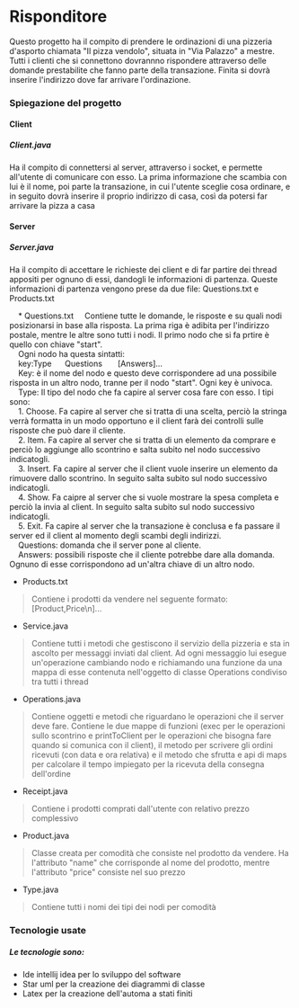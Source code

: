 # Risponditore

Questo progetto ha il compito di prendere le ordinazioni di una pizzeria d'asporto chiamata "Il pizza vendolo", situata in "Via Palazzo" a mestre. Tutti i clienti che si connettono dovrannno rispondere attraverso delle domande prestabilite che fanno parte della transazione. Finita si dovrà inserire l'indirizzo dove far arrivare l'ordinazione.

### Spiegazione del progetto

#### Client

##### Client.java
Ha il compito di connettersi al server, attraverso i socket, e permette all'utente di comunicare con esso. La prima informazione che scambia con lui è il nome, poi parte la transazione, in cui l'utente sceglie cosa ordinare, e in seguito dovrà inserire il proprio indirizzo di casa, così da potersi far arrivare la pizza a casa

#### Server

##### Server.java
Ha il compito di accettare le richieste dei client e di far partire dei thread appositi per ognuno di essi, dandogli le informazioni di partenza. Queste informazioni di partenza vengono prese da due file: Questions.txt e Products.txt

&nbsp;&nbsp;&nbsp;&nbsp;* Questions.txt
&nbsp;&nbsp;&nbsp;&nbsp;Contiene tutte le domande, le risposte e su quali nodi posizionarsi in base alla risposta. La prima riga è adibita per l'indirizzo postale, mentre le altre sono tutti i nodi. Il primo nodo che si fa prtire è quello con chiave "start". <br />
&nbsp;&nbsp;&nbsp;&nbsp;Ogni nodo ha questa sintatti: <br />
&nbsp;&nbsp;&nbsp;&nbsp;key:Type
&nbsp;&nbsp;&nbsp;&nbsp;&nbsp;Questions
&nbsp;&nbsp;&nbsp;&nbsp;&nbsp;&nbsp;[Answers]... <br />
&nbsp;&nbsp;&nbsp;&nbsp;Key: è il nome del nodo e questo deve corrispondere ad una possibile risposta in un altro nodo, tranne per il nodo "start". Ogni key è univoca. <br />
&nbsp;&nbsp;&nbsp;&nbsp;Type: Il tipo del nodo che fa capire al server cosa fare con esso. I tipi sono: <br />
&nbsp;&nbsp;&nbsp;&nbsp;1. Choose. Fa capire al server che si tratta di una scelta, perciò la stringa verrà formatta in un modo opportuno e il client farà dei controlli sulle risposte che può dare il cliente. <br />
&nbsp;&nbsp;&nbsp;&nbsp;2. Item. Fa capire al server che si tratta di un elemento da comprare e perciò lo aggiunge allo scontrino e salta subito nel nodo successivo indicatogli. <br />
&nbsp;&nbsp;&nbsp;&nbsp;3. Insert. Fa capire al server che il client vuole inserire un elemento da rimuovere dallo scontrino. In seguito salta subito sul nodo successivo indicatogli. <br />
&nbsp;&nbsp;&nbsp;&nbsp;4. Show. Fa caipre al server che si vuole mostrare la spesa completa e perciò la invia al client. In seguito salta subito sul nodo successivo indicatogli. <br />
&nbsp;&nbsp;&nbsp;&nbsp;5. Exit. Fa capire al server che la transazione è conclusa e fa passare il server ed il client al momento degli scambi degli indirizzi. <br />
&nbsp;&nbsp;&nbsp;&nbsp;Questions: domanda che il server pone al cliente. <br />
&nbsp;&nbsp;&nbsp;&nbsp;Answers: possibili risposte che il cliente potrebbe dare alla domanda. Ognuno di esse corrispondono ad un'altra chiave di un altro nodo.

  * Products.txt
  > Contiene i prodotti da vendere nel seguente formato: <br />
          [Product,Price\n]...

* Service.java
> Contiene tutti i metodi che gestiscono il servizio della pizzeria e sta in ascolto per messaggi inviati dal client. Ad ogni messaggio lui esegue un'operazione cambiando nodo e richiamando una funzione da una mappa di esse contenuta nell'oggetto di classe Operations condiviso tra tutti i thread

* Operations.java
> Contiene oggetti e metodi che riguardano le operazioni che il server deve fare. Contiene le due mappe di funzioni (exec per le operazioni sullo scontrino e printToClient per le operazioni che bisogna fare quando si comunica con il client), il metodo per scrivere gli ordini ricevuti (con data e ora relativa) e il metodo che sfrutta e api di maps per calcolare il tempo impiegato per la ricevuta della consegna dell'ordine

* Receipt.java
> Contiene i prodotti comprati dall'utente con relativo prezzo complessivo

* Product.java
> Classe creata per comodità che consiste nel prodotto da vendere. Ha l'attributo "name" che corrisponde al nome del prodotto, mentre l'attributo "price" consiste nel suo prezzo

* Type.java
> Contiene tutti i nomi dei tipi dei nodi per comodità

### Tecnologie usate
##### Le tecnologie sono:
* Ide intellij idea per lo sviluppo del software
* Star uml per la creazione dei diagrammi di classe
* Latex per la creazione dell'automa a stati finiti

